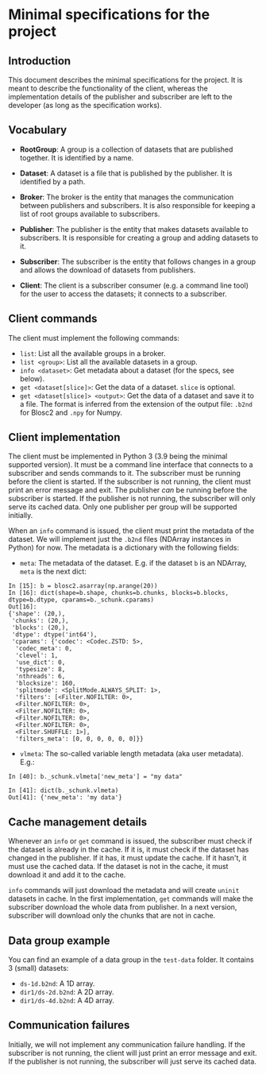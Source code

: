 # Minimal specifications for the project

## Introduction

This document describes the minimal specifications for the project.  It is meant to describe the functionality of the client, whereas the implementation details of the publisher and subscriber are left to the developer (as long as the specification works).

## Vocabulary

- **RootGroup**: A group is a collection of datasets that are published together.  It is identified by a name.
- **Dataset**: A dataset is a file that is published by the publisher.  It is identified by a path.

- **Broker**: The broker is the entity that manages the communication between publishers and subscribers.  It is also responsible for keeping a list of root groups available to subscribers.
- **Publisher**: The publisher is the entity that makes datasets available to subscribers.  It is responsible for creating a group and adding datasets to it.
- **Subscriber**: The subscriber is the entity that follows changes in a group and allows the download of datasets from publishers.
- **Client**: The client is a subscriber consumer (e.g. a command line tool) for the user to access the datasets; it connects to a subscriber.

## Client commands

The client must implement the following commands:

- `list`: List all the available groups in a broker.
- `list <group>`: List all the available datasets in a group.
- `info <dataset>`: Get metadata about a dataset (for the specs, see below).
- `get <dataset[slice]>`: Get the data of a dataset. `slice` is optional.
- `get <dataset[slice]> <output>`: Get the data of a dataset and save it to a file. The format is inferred from the extension of the output file: `.b2nd` for Blosc2 and `.npy` for Numpy.

## Client implementation

The client must be implemented in Python 3 (3.9 being the minimal supported version).  It must be a command line interface that connects to a subscriber and sends commands to it.  The subscriber must be running before the client is started. If the subscriber is not running, the client must print an error message and exit. The publisher *can* be running before the subscriber is started. If the publisher is not running, the subscriber will only serve its cached data. Only one publisher per group will be supported initially.

When an `info` command is issued, the client must print the metadata of the dataset.  We will implement just the `.b2nd` files (NDArray instances in Python) for now.  The metadata is a dictionary with the following fields:

- `meta`: The metadata of the dataset. E.g. if the dataset `b` is an NDArray, `meta` is the next dict:

```
In [15]: b = blosc2.asarray(np.arange(20))
In [16]: dict(shape=b.shape, chunks=b.chunks, blocks=b.blocks, dtype=b.dtype, cparams=b._schunk.cparams)
Out[16]:
{'shape': (20,),
 'chunks': (20,),
 'blocks': (20,),
 'dtype': dtype('int64'),
 'cparams': {'codec': <Codec.ZSTD: 5>,
  'codec_meta': 0,
  'clevel': 1,
  'use_dict': 0,
  'typesize': 8,
  'nthreads': 6,
  'blocksize': 160,
  'splitmode': <SplitMode.ALWAYS_SPLIT: 1>,
  'filters': [<Filter.NOFILTER: 0>,
  <Filter.NOFILTER: 0>,
  <Filter.NOFILTER: 0>,
  <Filter.NOFILTER: 0>,
  <Filter.NOFILTER: 0>,
  <Filter.SHUFFLE: 1>],
  'filters_meta': [0, 0, 0, 0, 0, 0]}}
```

- `vlmeta`: The so-called variable length metadata (aka user metadata).  E.g.:
```
In [40]: b._schunk.vlmeta['new_meta'] = "my data"

In [41]: dict(b._schunk.vlmeta)
Out[41]: {'new_meta': 'my data'}
```

## Cache management details

Whenever an `info` or `get` command is issued, the subscriber must check if the dataset is already in the cache.  If it is, it must check if the dataset has changed in the publisher.  If it has, it must update the cache.  If it hasn't, it must use the cached data.  If the dataset is not in the cache, it must download it and add it to the cache.

`info` commands will just download the metadata and will create `uninit` datasets in cache. In the first implementation, `get` commands will make the subscriber download the whole data from publisher. In a next version, subscriber will download only the chunks that are not in cache.

## Data group example

You can find an example of a data group in the `test-data` folder.  It contains 3 (small) datasets:

- `ds-1d.b2nd`: A 1D array.
- `dir1/ds-2d.b2nd`: A 2D array.
- `dir1/ds-4d.b2nd`: A 4D array.

## Communication failures

Initially, we will not implement any communication failure handling.  If the subscriber is not running, the client will just print an error message and exit.  If the publisher is not running, the subscriber will just serve its cached data.
